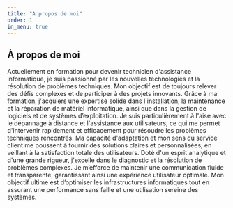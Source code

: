 ```yaml
---
title: "A propos de moi"
order: 1
in_menu: true
---
```

<section class="about">
    <div class="container">
        <h2>À propos de moi</h2>
        <p>Actuellement en formation pour devenir technicien d'assistance informatique, je suis passionné par les nouvelles technologies et la résolution de problèmes techniques. Mon objectif est de toujours relever des défis complexes et de participer à des projets innovants. Grâce à ma formation, j'acquiers une expertise solide dans l'installation, la maintenance et la réparation de matériel informatique, ainsi que dans la gestion de logiciels et de systèmes d’exploitation. Je suis particulièrement à l'aise avec le dépannage à distance et l'assistance aux utilisateurs, ce qui me permet d'intervenir rapidement et efficacement pour résoudre les problèmes techniques rencontrés. Ma capacité d'adaptation et mon sens du service client me poussent à fournir des solutions claires et personnalisées, en veillant à la satisfaction totale des utilisateurs. Doté d'un esprit analytique et d'une grande rigueur, j'excelle dans le diagnostic et la résolution de problèmes complexes. Je m’efforce de maintenir une communication fluide et transparente, garantissant ainsi une expérience utilisateur optimale. Mon objectif ultime est d’optimiser les infrastructures informatiques tout en assurant une performance sans faille et une utilisation sereine des systèmes.</p>
    </div>
</section> 